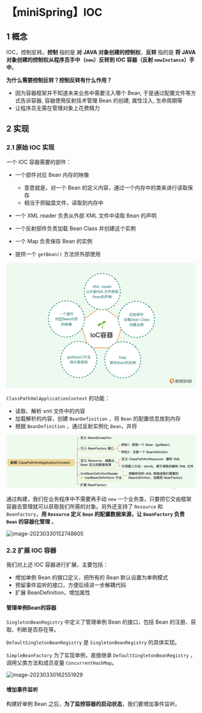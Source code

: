 # 【miniSpring】IOC

## 1 概念

IOC，控制反转。**控制** 指的是 **对 JAVA 对象创建的控制权**，**反转** 指的是 **将 JAVA 对象创建的控制权从程序员手中（`new`）反转到 IOC 容器（反射 `newInstance`）手中**。

**为什么需要控制反转？控制反转有什么作用？**

- 因为容器框架并不知道未来业务中需要注入哪个 Bean, 于是通过配置文件等方式告诉容器, 容器使用反射技术管理 Bean 的创建, 属性注入, 生命周期等
- 让程序员无需在管理对象上花费精力

## 2 实现

### 2.1 原始 IOC 实现

一个 IOC 容器需要的部件：

- 一个部件对应 Bean 内存的映像
  - 意思就是，对一个 Bean 的定义内容，通过一个内存中的类来进行读取保存
  - 相当于把磁盘文件，读取到内存中

- 一个 XML reader 负责从外部 XML 文件中读取 Bean 的声明
- 一个反射部件负责加载 Bean Class 并创建这个实例
- 一个 Map 负责保存 Bean 的实例
- 提供一个 `getBean()` 方法供外部使用

<img src="【miniSpring】IOC.assets/a382d7774c7aa504231721c7d28028c3.png" style="zoom:50%;" />

`ClassPathXmlApplicationContext` 的功能：

- 读取、解析 xml 文件中的内容
- 加载解析的内容，创建 `BeanDefinition` ，将 `Bean` 的配置信息放到内存
- 根据 `BeanDefinition` ，通过反射实例化 `Bean`，并将

![image-20230329140657141](【miniSpring】IOC.assets/image-20230329140657141.png)

通过构建，我们在业务程序中不需要再手动  `new` 一个业务类，只要把它交由框架容器去管理就可以获取我们所需的对象。另外还支持了 `Resource` 和 `BeanFactory`，**用 `Resource` 定义 `Bean` 的配置数据来源，让 `BeanFactory` 负责 `Bean` 的容器化管理** 。

![image-20230330152748605](./【miniSpring】IOC.assets/image-20230330152748605.png)

### 2.2 扩展 IOC 容器

我们对上述 IOC 容器进行扩展，主要包括：

- 增加单例 Bean 的接口定义，把所有的 Bean 默认设置为单例模式
- 预留事件监听的接口，方便后续进一步解耦代码
- 扩展 BeanDefinition，增加属性

#### 管理单例Bean的容器

`SingletonBeanRegistry` 中定义了管理单例 Bean 的接口，包括 Bean 的注册、获取、判断是否存在等。

`DefaultSingletonBeanRegistry` 是 `SingletonBeanRegistry` 的具体实现。

`SimpleBeanFactory` 为了实现单例，直接继承 `DefaultSingletonBeanRegistry` ，调用父类方法和成员变量 `ConcurrentHashMap`。

![image-20230330162551929](./【miniSpring】IOC.assets/image-20230330162551929.png)

#### 增加事件监听

构建好单例 Bean 之后，**为了监控容器的启动状态**，我们要增加事件监听。























